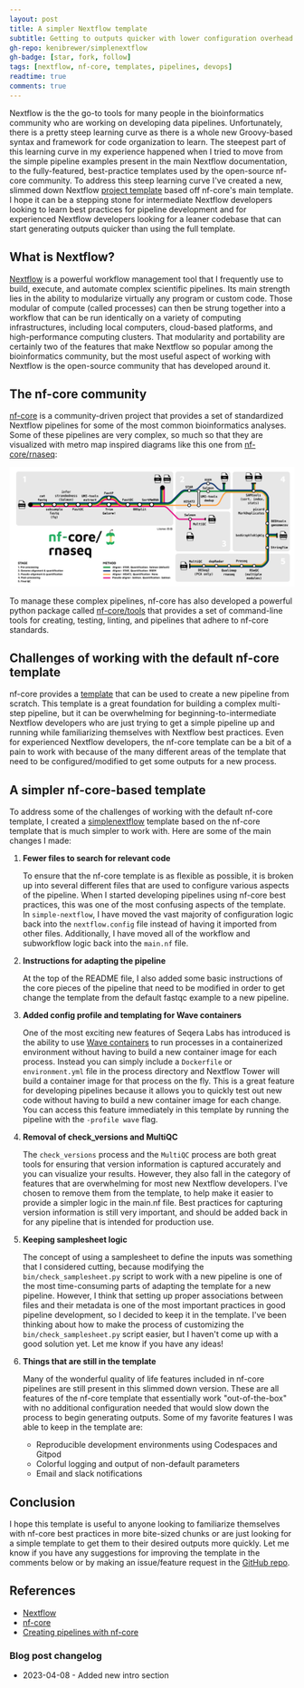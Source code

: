 ```yaml
---
layout: post
title: A simpler Nextflow template
subtitle: Getting to outputs quicker with lower configuration overhead
gh-repo: kenibrewer/simplenextflow
gh-badge: [star, fork, follow]
tags: [nextflow, nf-core, templates, pipelines, devops]
readtime: true
comments: true
---
```


Nextflow is the the go-to tools for many people in the bioinformatics community who are working on developing data pipelines. 
Unfortunately, there is a pretty steep learning curve as there is a whole new Groovy-based syntax and framework for code organization to learn. 
The steepest part of this learning curve in my experience happened when I tried to move from the simple pipeline examples present in the main Nextflow documentation, to the fully-featured, best-practice templates used by the open-source nf-core community.
To address this steep learning curve I've created a new, slimmed down Nextflow [project template](github.com/kenibrewer/simplenextflow) based off nf-core's main template. 
I hope it can be a stepping stone for intermediate Nextflow developers looking to learn best practices for pipeline development and for experienced Nextflow developers looking for a leaner codebase that can start generating outputs quicker than using the full template.

## What is Nextflow?

[Nextflow](https://www.nextflow.io/) is a powerful workflow management tool that I frequently use to build, execute, and automate complex scientific pipelines.
Its main strength lies in the ability to modularize virtually any program or custom code. 
Those modular of compute (called processes) can then be strung together into a workflow that can be run identically on a variety of computing infrastructures, including local computers, cloud-based platforms, and high-performance computing clusters.
That modularity and portability are certainly two of the features that make Nextflow so popular among the bioinformatics community, but the most useful aspect of working with Nextflow is the open-source community that has developed around it.

## The nf-core community

[nf-core](https://nf-co.re/) is a community-driven project that provides a set of standardized Nextflow pipelines for some of the most common bioinformatics analyses. 
Some of these pipelines are very complex, so much so that they are visualized with metro map inspired diagrams like this one from [nf-core/rnaseq](https://nf-co.re/rnaseq):

[![nf-core-rnaseq_metro_map_grey](/assets/img/2023-04-07/nf-core-rnaseq_metro_map_grey.png)](/assets/img/2023-04-07/nf-core-rnaseq_metro_map_grey.png)

To manage these complex pipelines, nf-core has also developed a powerful python package called [nf-core/tools](https://nf-co.re/tools) that provides a set of command-line tools for creating, testing, linting, and pipelines that adhere to nf-core standards.

## Challenges of working with the default nf-core template

nf-core provides a [template](https://nf-co.re/tools#creating-a-new-pipeline) that can be used to create a new pipeline from scratch. 
This template is a great foundation for building a complex multi-step pipeline, but it can be overwhelming for beginning-to-intermediate Nextflow developers who are just trying to get a simple pipeline up and running while familiarizing themselves with Nextflow best practices. 
Even for experienced Nextflow developers, the nf-core template can be a bit of a pain to work with because of the many different areas of the template that need to be configured/modified to get some outputs for a new process.

## A simpler nf-core-based template

To address some of the challenges of working with the default nf-core template, I created a [simplenextflow](https://github.com/kenibrewer/simplenextflow) template based on the nf-core template that is much simpler to work with. Here are some of the main changes I made:

1. **Fewer files to search for relevant code**

    To ensure that the nf-core template is as flexible as possible, it is broken up into several different files that are used to configure various aspects of the pipeline.
    When I started developing pipelines using nf-core best practices, this was one of the most confusing aspects of the template.
    In `simple-nextflow`, I have moved the vast majority of configuration logic back into the `nextflow.config` file instead of having it imported from other files.
    Additionally, I have moved all of the workflow and subworkflow logic back into the `main.nf` file.

2. **Instructions for adapting the pipeline**

    At the top of the README file, I also added some basic instructions of the core pieces of the pipeline that need to be modified in order to get change the template from the default fastqc example to a new pipeline.

3. **Added config profile and templating for Wave containers**

    One of the most exciting new features of Seqera Labs has introduced is the ability to use [Wave containers](https://www.nextflow.io/docs/latest/wave.html) to run processes in a containerized environment without having to build a new container image for each process.
    Instead you can simply include a `Dockerfile` or `environment.yml` file in the process directory and Nextflow Tower will build a container image for that process on the fly.
    This is a great feature for developing pipelines because it allows you to quickly test out new code without having to build a new container image for each change.
    You can access this feature immediately in this template by running the pipeline with the `-profile wave` flag.

4. **Removal of check_versions and MultiQC**

    The `check_versions` process and the `MultiQC` process are both great tools for ensuring that version information is captured accurately and you can visualize your results. 
    However, they also fall in the category of features that are overwhelming for most new Nextflow developers.
    I've chosen to remove them from the template, to help make it easier to provide a simpler logic in the main.nf file.
    Best practices for capturing version information is still very important, and should be added back in for any pipeline that is intended for production use.

5. **Keeping samplesheet logic**

    The concept of using a samplesheet to define the inputs was something that I considered cutting, because modifying the `bin/check_samplesheet.py` script to work with a new pipeline is one of the most time-consuming parts of adapting the template for a new pipeline.
    However, I think that setting up proper associations between files and their metadata is one of the most important practices in good pipeline development, so I decided to keep it in the template.
    I've been thinking about how to make the process of customizing the `bin/check_samplesheet.py` script easier, but I haven't come up with a good solution yet.
    Let me know if you have any ideas!

6. **Things that are still in the template**

    Many of the wonderful quality of life features included in nf-core pipelines are still present in this slimmed down version. 
    These are all features of the nf-core template that essentially work "out-of-the-box" with no additional configuration needed that would slow down the process to begin generating outputs.
    Some of my favorite features I was able to keep in the template are:
    * Reproducible development environments using Codespaces and Gitpod
    * Colorful logging and output of non-default parameters
    * Email and slack notifications

## Conclusion

I hope this template is useful to anyone looking to familiarize themselves with nf-core best practices in more bite-sized chunks or are just looking for a simple template to get them to their desired outputs more quickly.
Let me know if you have any suggestions for improving the template in the comments below or by making an issue/feature request in the [GitHub repo](github.com/kenibrewer/simplenextflow).

## References

* [Nextflow](https://www.nextflow.io/)
* [nf-core](https://nf-co.re/)
* [Creating pipelines with nf-core](https://nf-co.re/docs/contributing/tutorials/creating_with_nf_core)

### Blog post changelog

* 2023-04-08 - Added new intro section
